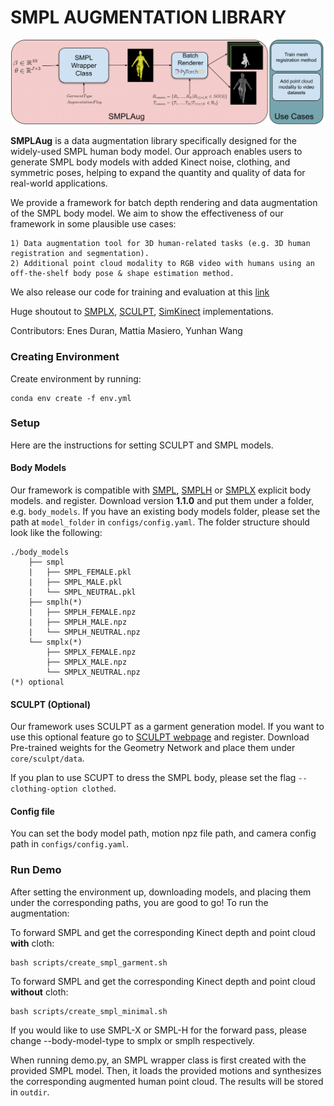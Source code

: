 # SMPL AUGMENTATION LIBRARY 
<div style="text-align:center"><img src="assets/Method_Overview_Colour.png" alt="drawing" width="1000"/></div>

**SMPLAug** is a data augmentation library specifically designed for the widely-used SMPL human body model. Our approach enables users to generate SMPL body models with added Kinect noise, clothing, and symmetric poses, helping to expand the quantity and quality of data for real-world applications.

We provide a framework for batch depth rendering and data augmentation of the SMPL body model. We aim to show the effectiveness of our framework in some plausible use cases:

    1) Data augmentation tool for 3D human-related tasks (e.g. 3D human registration and segmentation).
    2) Additional point cloud modality to RGB video with humans using an off-the-shelf body pose & shape estimation method.

We also release our code for training and evaluation at this [link](https://github.com/enesduran/smpl_net)

Huge shoutout to [SMPLX](https://github.com/vchoutas/smplx), [SCULPT](https://github.com/soubhiksanyal/SCULPT_release), [SimKinect](https://github.com/ankurhanda/simkinect) implementations. 

Contributors: Enes Duran, Mattia Masiero, Yunhan Wang

### Creating Environment 

Create environment by running:

```
conda env create -f env.yml
```

### Setup 

Here are the instructions for setting SCULPT and SMPL models.  

#### Body Models 

Our framework is compatible with [SMPL](https://smpl.is.tue.mpg.de/), [SMPLH](https://mano.is.tue.mpg.de) or [SMPLX](https://smpl-x.is.tue.mpg.de/) explicit body models. and register. Download version **1.1.0** and put them under a folder, e.g. `body_models`. If you have an existing body models folder, please set the path at `model_folder` in `configs/config.yaml`. The folder structure should look like the following:

```
./body_models
    ├── smpl
    |   ├── SMPL_FEMALE.pkl
    |   ├── SMPL_MALE.pkl
    |   └── SMPL_NEUTRAL.pkl   
    ├── smplh(*) 
    |   ├── SMPLH_FEMALE.npz
    |   ├── SMPLH_MALE.npz
    |   └── SMPLH_NEUTRAL.npz
    └── smplx(*) 
        ├── SMPLX_FEMALE.npz
        ├── SMPLX_MALE.npz
        └── SMPLX_NEUTRAL.npz   
(*) optional
```

#### SCULPT (Optional)

Our framework uses SCULPT as a garment generation model. If you want to use this optional feature go to [SCULPT webpage](https://sculpt.is.tue.mpg.de/) and register. Download Pre-trained weights for the Geometry Network  and place them under `core/sculpt/data`. 

If you plan to use SCUPT to dress the SMPL body, please set the flag `--clothing-option clothed`.

#### Config file

You can set the body model path, motion npz file path, and camera config path in `configs/config.yaml`.

### Run Demo 

After setting the environment up, downloading models, and placing them under the corresponding paths, you are good to go! To run the augmentation:

To forward SMPL and get the corresponding Kinect depth and point cloud **with** cloth:

```
bash scripts/create_smpl_garment.sh
```

To forward SMPL and get the corresponding Kinect depth and point cloud **without** cloth:
```
bash scripts/create_smpl_minimal.sh
```

If you would like to use SMPL-X or SMPL-H for the forward pass, please change --body-model-type to smplx or smplh respectively.

When running demo.py, an SMPL wrapper class is first created with the provided SMPL model. Then, it loads the provided motions and synthesizes the corresponding augmented human point cloud. The results will be stored in `outdir`.
